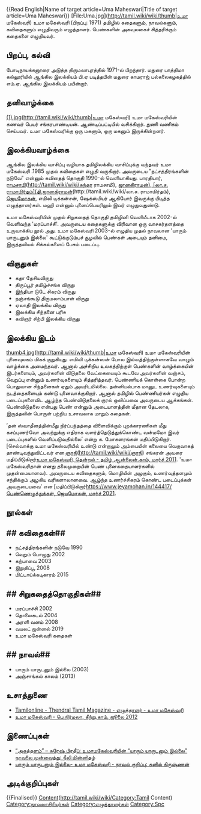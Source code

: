 {{Read English|Name of target article=Uma Maheswari|Title of target article=Uma Maheswari}}
[File:Uma.jpg](http://tamil.wiki/wiki/thumb|உமா மகேஸ்வரி)
உமா மகேஸ்வரி (பிறப்பு: 1971) தமிழில் கதைகளும், நாவல்களும், கவிதைகளும் எழுதிவரும் எழுத்தாளர். பெண்களின் அகவுலகைச் சித்தரிக்கும் கதைகளை எழுதியவர்.
## பிறப்பு, கல்வி
போடிநாயக்கனூரை அடுத்த திருமலாபுரத்தில் 1971-ல் பிறந்தார். மதுரை பாத்திமா கல்லூரியில் ஆங்கில இலக்கியம் பி.ஏ படித்தபின் மதுரை காமராஜ் பல்கலைகழகத்தில் எம்.ஏ. ஆங்கில இலக்கியம் பயின்றார்.
## தனிவாழ்க்கை
[(1).jpg](File:Uma-maheshwari-2x)(http://tamil.wiki/wiki/thumb|உமா மகேஸ்வரி)
உமா மகேஸ்வரியின் கணவர் பெயர் சங்கரபாண்டியன். ஆண்டிப்பட்டியில் வசிக்கிறார். துணி வணிகம் செய்பவர். உமா மகேஸ்வரிக்கு ஒரு மகளும், ஒரு மகனும் இருக்கின்றனர். 
## இலக்கியவாழ்க்கை
ஆங்கில இலக்கிய வாசிப்பு வழியாக தமிழிலக்கிய வாசிப்புக்கு வந்தவர் உமா மகேஸ்வரி .1985 முதல் கவிதைகள் எழுதி வருகிறார். அவருடைய "நட்சத்திரங்களின் நடுவே" என்னும் கவிதைத் தொகுதி 1990-ல் வெளியாகியது. பாரதியார், [ராமசாமி](சுந்தர)(http://tamil.wiki/wiki/சுந்தர ராமசாமி), [ஜானகிராமன்), [லா.ச. ராமாமிர்தம்](தி.ஜானகிராமன்](http://tamil.wiki/wiki/தி.)(http://tamil.wiki/wiki/லா.ச. ராமாமிர்தம்), [ஜெயமோகன்](http://tamil.wiki/wiki/ஜெயமோகன்), எமிலி டிக்கன்சன், ஷேக்ஸ்பியர் ஆகியோர் இவருக்கு பிடித்த எழுத்தாளர்கள். மஹி என்னும் புனைப்பெயரிலும் இவர் எழுதுவதுண்டு. 

உமா மகேஸ்வரியின் முதல் சிறுகதைத் தொகுதி தமிழினி வெளியீடாக 2002-ல் வெளிவந்த 'மரப்பாச்சி'. அவருடைய கதைகளுக்கு விரிவான ஒரு வாசகர்தளத்தை உருவாக்கிய நூல் அது. உமா மகேஸ்வரி 2003-ல் எழுதிய முதல் நாவலான 'யாரும் யாருடனும் இல்லை' கூட்டுக்குடும்பச் சூழலில் பெண்கள் அடையும் தனிமை, இருத்தலியல் சிக்கல்களைப் பேசும் படைப்பு.

## விருதுகள்
* கதா தேசியவிருது
* திருப்பூர் தமிழ்ச்சங்க விருது
* இந்தியா டுடே சிகரம் விருது
* நஞ்சங்கூடு திருமலாம்பாள் விருது
* ஏலாதி இலக்கிய விருது
* இலக்கிய சிந்தனை பரிசு
* கவிஞர் சிற்பி இலக்கிய விருது
## இலக்கிய இடம்
[thumb4.jpg](File:Umamaheswari)(http://tamil.wiki/wiki/thumb|உமா மகேஸ்வரி)
உமா மகேஸ்வரியின் புனைவுலகம் மிகக் குறுகியது. எமிலி டிக்கன்ஸன் போல இல்லத்திற்குள்ளாகவே வாழும் வாழ்க்கை அமைந்தவர். ஆனால் அச்சிறிய உலகத்திற்குள் பெண்களின் வாழ்க்கையின் இடர்களையும், அவர்களின் விடுதலை வேட்கையையும் கூடவே அவர்களின் வஞ்சம், வெறுப்பு என்னும் உணர்வுகளையும் சித்தரித்தவர். பெண்ணியக் கொள்கை போன்ற பொதுவான சிந்தனைகள் ஏதும் அவரிடமில்லை. தன்னியல்பாக மானுட உணர்வுகளையும் நடத்தைகளையும் கண்டு புனைவாக்குகிறார். ஆனால் தமிழில் பெண்ணியர்கள் எழுதிய படைப்புகளைவிட ஆழ்ந்த பெண்விடுதலைக் குரல் ஒலிப்பவை அவருடைய ஆக்கங்கள். பெண்விடுதலை என்பது பெண் என்னும் அடையாளத்தின் மீதான தேடலாக, இருத்தலின் பொருள் பற்றிய உசாவலாக மாறும் கதைகள். 

’தன் ஸ்வாதீனத்தின்மீது நிர்ப்பந்தத்தை விளைவிக்கும் புறக்காரணிகள் மீது கசப்புணர்வோ அவற்றுக்கு எதிராக வளர்த்தெடுத்துக்கொண்ட வன்மமோ இவர் படைப்புகளில் வெளிப்படுவதில்லை’ என்று க. மோகனரங்கன் மதிப்பிடுகிறார். [செல்வாக்கு உமா மகேஸ்வரியில் உண்டு என்றாலும் அம்பையின் கலையை வெகுவாகத் தாண்டிவந்துவிட்டவர் என [ஞாநி](அம்பை](http://tamil.wiki/wiki/அம்பை)யின்)(http://tamil.wiki/wiki/ஞாநி) சங்கரன் அவரை மதிப்பிடுகிறார்<ref>[உமா மகேஸ்வரி, தென்றல் - தமிழ் ஆன்லைன்.காம், மார்ச் 2011](http://www.tamilonline.com/thendral/article.aspx?aid=7001)</ref>. 'உமா மகேஸ்வரிதான் எனது தலைமுறையின் பெண் புனைகதையாளர்களில் முதன்மையானவர். அவருடைய கவிதைகளும், மொழியின் அழகும், உணர்வுத்தளமும் சந்திக்கும் அழகிய வரிகளாலானவை. ஆழ்ந்த உணர்ச்சிகரம் கொண்ட படைப்புக்கள் அவருடையவை’ என [மதிப்பிடுகிறார்<ref>[https://www.jeyamohan.in/144417/ பெண்ணெழுத்துக்கள், ஜெயமோகன், மார்ச் 2021](ஜெயமோகன்](http://tamil.wiki/wiki/ஜெயமோகன்))</ref>.
## நூல்கள்
## ## கவிதைகள்## 
* நட்சத்திரங்களின் நடுவே 1990
* வெறும் பொழுது 2002
* கற்பாவை 2003
* இறுதிப்பூ 2008
* மிட்டாய்க்கடிகாரம் 2015
## ## சிறுகதைத்தொகுதிகள்## 
* மரப்பாச்சி 2002
* தொலைகடல் 2004
* அரளி வனம் 2008
* வயலட் ஜன்னல் 2019
* உமா மகேஸ்வரி கதைகள்
## ## நாவல்## 
* யாரும் யாருடனும் இல்லை (2003)
* அஞ்சாங்கல் காலம் (2013)
## உசாத்துணை
* [Tamilonline - Thendral Tamil Magazine - எழுத்தாளர் - உமா மகேஸ்வரி](http://www.tamilonline.com/thendral/article.aspx?aid=7001)
* [உமா மகேஸ்வரி - பெ.நிர்மலா, கீற்று.காம், ஜூலை 2012](https://keetru.com/index.php/2009-10-07-12-27-44/2012-sp-876771754/20477-2012-07-15-14-37-34)
## இணைப்புகள்
* [“அகத்தளம்” – சுரேஷ் பிரதீப்: உமாமகேஸ்வரியின் “யாரும் யாருடனும் இல்லை” நாவலை முன்வைத்து: நீலி மின்னிதழ்](https://neeli.co.in/17/)
* [யாரும் யாருடனும் இல்லை- உமா மகேஸ்வரி - நாவல் குறிப்பு: சுனில் கிருஷ்ணன்](https://suneelwrites.blogspot.com/2020/07/blog-post_9.html)
## அடிக்குறிப்புகள்
<references />

{{Finalised}}
[Content](Category:Tamil)(http://tamil.wiki/wiki/Category:Tamil Content)
[Category:நாவலாசிரியர்கள்](http://tamil.wiki/wiki/Category:நாவலாசிரியர்கள்)
[Category:எழுத்தாளர்கள்](http://tamil.wiki/wiki/Category:எழுத்தாளர்கள்)
[Category:Spc](http://tamil.wiki/wiki/Category:Spc)